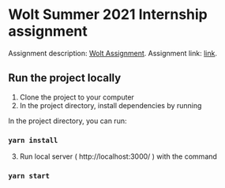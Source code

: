 # Wolt Summer 2021 Internship assignment

Assignment description: [Wolt Assignment](https://github.com/woltapp/summer2021-internship).
Assignment link: [link](https://summer2021wolt.herokuapp.com/).

## Run the project locally

1. Clone the project to your computer
2. In the project directory, install dependencies by running

In the project directory, you can run:

### `yarn install`

3. Run local server ( http://localhost:3000/ ) with the command

### `yarn start`
